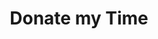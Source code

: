 ---
type: page
layout: donate-time
url: /donate-time
title: 'Donate my Time'
params:
page-status: 'inner-page'
page-class: 'container'
---